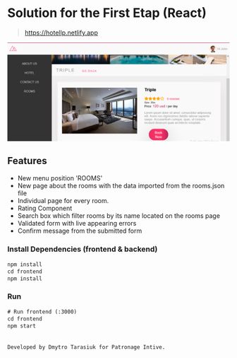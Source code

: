 # Solution for the First Etap (React)

> https://hotellp.netlify.app

![screenshot](https://github.com/DmytroTarasiuk/hotel_task_two/blob/master/uploads/screenshot.png)

## Features

- New menu position 'ROOMS'
- New page about the rooms with the data imported from the rooms.json file
- Individual page for every room.
- Rating Component
- Search box which filter rooms by its name located on the rooms page
- Validated form with live appearing errors
- Confirm message from the submitted form

### Install Dependencies (frontend & backend)

```
npm install
cd frontend
npm install
```

### Run

```
# Run frontend (:3000) 
cd frontend
npm start


Developed by Dmytro Tarasiuk for Patronage Intive.

